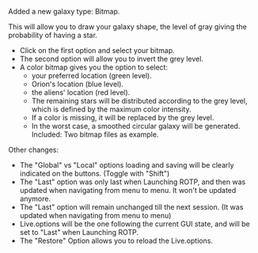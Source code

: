 Added a new galaxy type: Bitmap.

This will allow you to draw your galaxy shape, the level of gray giving the probability of having a star.
  - Click on the first option and select your bitmap.
  - The second option will allow you to invert the grey level.
  - A color bitmap gives you the option to select:
    - your preferred location (green level).
    - Orion's location (blue level).
    - the aliens' location (red level).
    - The remaining stars will be distributed according to the grey level, which is defined by the maximum color intensity.
    - If a color is missing, it will be replaced by the grey level.
    - In the worst case, a smoothed circular galaxy will be generated.
Included: Two bitmap files as example.

Other changes:
  - The "Global" vs "Local" options loading and saving will be clearly indicated on the buttons. (Toggle with "Shift")
  - The "Last" option was only last when Launching ROTP, and then was updated when navigating from menu to menu. It won't be updated anymore.
  - The "Last" option will remain unchanged till the next session. (It was updated when navigating from menu to menu)
  - Live.options will be the one following the current GUI state, and will be set to "Last" when Launching ROTP.
  - The "Restore" Option allows you to reload the Live.options.
